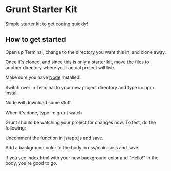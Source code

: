 # Grunt Starter Kit
Simple starter kit to get coding quickly!

## How to get started

Open up Terminal, change to the directory you want this in, and clone away.

Once it's cloned, and since this is only a starter kit, move the files to another directory where your actual project will live.  

Make sure you have [Node](https://nodejs.org) installed!

Switch over in Terminal to your new project directory and type in:  npm install

Node will download some stuff.

When it's done, type in:  grunt watch

Grunt should be watching your project for changes now.  To test, do the following:

Uncomment the function in js/app.js and save.  

Add a background color to the body in css/main.scss and save. 

If you see index.html with your new background color and "Hello!" in the body, you're good to go.


